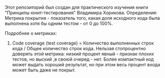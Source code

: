 Этот репозиторий был создан для практического изучения книги "Принципы юнит-тестирования" Владимира Хорикова. 
Определения:
  Метрика покрытия - показатель того, какая доля исходного кода была выполнена хотя бы одним тестом - от 0 до 100%.


Подробнее о метриках:
  1. Code coverage (test coverage) = Количество выполненных строк кода / Общее количество строк кода. Нельзая стопроцентно доверять этой метрика: низкий процент явный - признак плохих тестов, но выский ,в своюй очеред - нет. Более компактный код может выдать хороший результат, но при этом весь процент входа может быть даже не покрыт.
     
